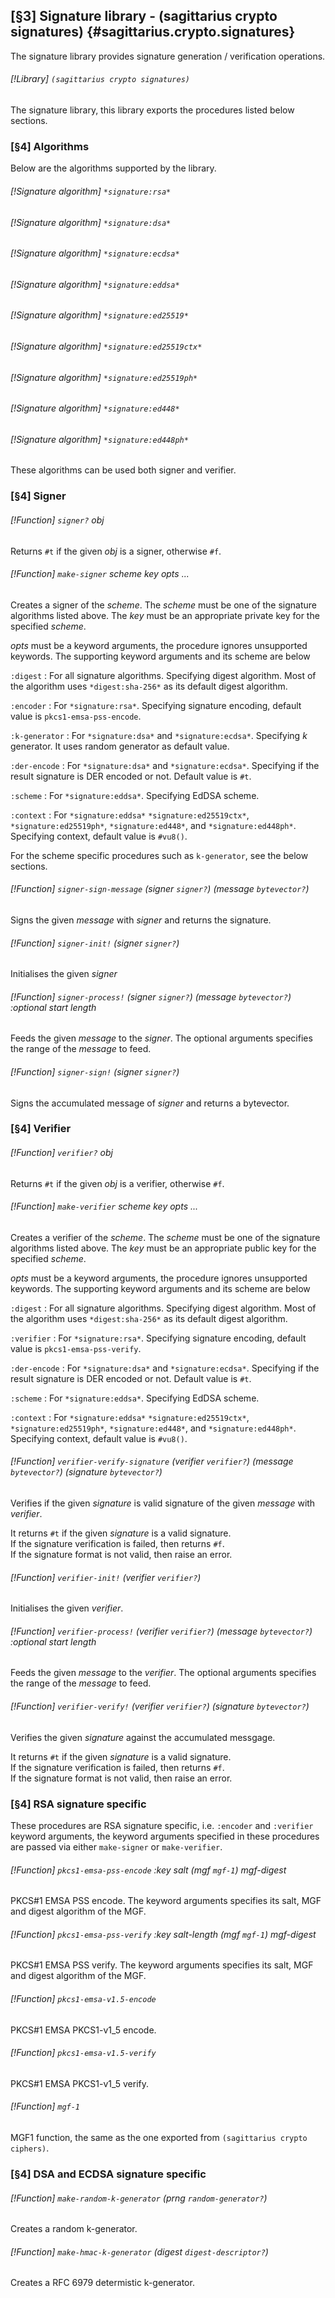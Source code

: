 [§3] Signature library - (sagittarius crypto signatures) {#sagittarius.crypto.signatures}
------------------------------------------------------

The signature library provides signature generation / verification
operations.

###### [!Library] `(sagittarius crypto signatures)`

The signature library, this library exports the procedures listed
below sections.

### [§4] Algorithms

Below are the algorithms supported by the library.

###### [!Signature algorithm] `*signature:rsa*`
###### [!Signature algorithm] `*signature:dsa*`
###### [!Signature algorithm] `*signature:ecdsa*`
###### [!Signature algorithm] `*signature:eddsa*`
###### [!Signature algorithm] `*signature:ed25519*`
###### [!Signature algorithm] `*signature:ed25519ctx*`
###### [!Signature algorithm] `*signature:ed25519ph*`
###### [!Signature algorithm] `*signature:ed448*`
###### [!Signature algorithm] `*signature:ed448ph*`

These algorithms can be used both signer and verifier.

### [§4] Signer

###### [!Function] `signer?` _obj_

Returns `#t` if the given _obj_ is a signer, otherwise `#f`.

###### [!Function] `make-signer` _scheme_ _key_ _opts_ _..._

Creates a signer of the _scheme_. The _scheme_ must be one of the
signature algorithms listed above. The _key_ must be an appropriate
private key for the specified _scheme_.

_opts_ must be a keyword arguments, the procedure ignores unsupported
keywords. The supporting keyword arguments and its scheme are below

`:digest`
: For all signature algorithms. Specifying digest algorithm. Most of
  the algorithm uses `*digest:sha-256*` as its default digest algorithm.

`:encoder`
: For `*signature:rsa*`. Specifying signature encoding, default value
  is `pkcs1-emsa-pss-encode`.

`:k-generator`
: For `*signature:dsa*` and `*signature:ecdsa*`. Specifying _k_ generator.
  It uses random generator as default value.

`:der-encode`
: For `*signature:dsa*` and `*signature:ecdsa*`. Specifying if the result
  signature is DER encoded or not. Default value is `#t`.

`:scheme`
: For `*signature:eddsa*`. Specifying EdDSA scheme.

`:context`
: For `*signature:eddsa*` `*signature:ed25519ctx*`, `*signature:ed25519ph*`,
  `*signature:ed448*`, and `*signature:ed448ph*`.
  Specifying context, default value is `#vu8()`.

For the scheme specific procedures such as `k-generator`, see the below 
sections.

###### [!Function] `signer-sign-message` (_signer_ `signer?`) (_message_ `bytevector?`)

Signs the given _message_ with _signer_ and returns the signature.

###### [!Function] `signer-init!` (_signer_ `signer?`)

Initialises the given _signer_

###### [!Function] `signer-process!` (_signer_ `signer?`) (_message_ `bytevector?`) :optional _start_ _length_

Feeds the given _message_ to the _signer_. The optional arguments specifies
the range of the _message_ to feed.

###### [!Function] `signer-sign!` (_signer_ `signer?`)

Signs the accumulated message of _signer_ and returns a bytevector.

### [§4] Verifier

###### [!Function] `verifier?` _obj_

Returns `#t` if the given _obj_ is a verifier, otherwise `#f`.

###### [!Function] `make-verifier` _scheme_ _key_ _opts_ _..._

Creates a verifier of the _scheme_. The _scheme_ must be one of the
signature algorithms listed above. The _key_ must be an appropriate
public key for the specified _scheme_.

_opts_ must be a keyword arguments, the procedure ignores unsupported
keywords. The supporting keyword arguments and its scheme are below

`:digest`
: For all signature algorithms. Specifying digest algorithm. Most of
  the algorithm uses `*digest:sha-256*` as its default digest algorithm.

`:verifier`
: For `*signature:rsa*`. Specifying signature encoding, default value
  is `pkcs1-emsa-pss-verify`.

`:der-encode`
: For `*signature:dsa*` and `*signature:ecdsa*`. Specifying if the result
  signature is DER encoded or not. Default value is `#t`.

`:scheme`
: For `*signature:eddsa*`. Specifying EdDSA scheme.

`:context`
: For `*signature:eddsa*` `*signature:ed25519ctx*`, `*signature:ed25519ph*`,
  `*signature:ed448*`, and `*signature:ed448ph*`.
  Specifying context, default value is `#vu8()`.

###### [!Function] `verifier-verify-signature` (_verifier_ `verifier?`) (_message_ `bytevector?`) (_signature_ `bytevector?`)

Verifies if the given _signature_ is valid signature of the given _message_
with _verifier_.

It returns `#t` if the given _signature_ is a valid signature.  
If the signature verification is failed, then returns `#f`.  
If the signature format is not valid, then raise an error.

###### [!Function] `verifier-init!` (_verifier_ `verifier?`)

Initialises the given _verifier_.

###### [!Function] `verifier-process!` (_verifier_ `verifier?`) (_message_ `bytevector?`) :optional _start_ _length_

Feeds the given _message_ to the _verifier_. The optional arguments specifies
the range of the _message_ to feed.

###### [!Function] `verifier-verify!`  (_verifier_ `verifier?`) (_signature_ `bytevector?`)

Verifies the given _signature_ against the accumulated messgage.

It returns `#t` if the given _signature_ is a valid signature.  
If the signature verification is failed, then returns `#f`.  
If the signature format is not valid, then raise an error.

### [§4] RSA signature specific

These procedures are RSA signature specific, i.e. `:encoder` and `:verifier`
keyword arguments, the keyword arguments specified in these procedures
are passed via either `make-signer` or `make-verifier`.

###### [!Function] `pkcs1-emsa-pss-encode` :key salt (mgf `mgf-1`) mgf-digest

PKCS#1 EMSA PSS encode. The keyword arguments specifies its salt, MGF and
digest algorithm of the MGF.

###### [!Function] `pkcs1-emsa-pss-verify` :key salt-length (mgf `mgf-1`) mgf-digest

PKCS#1 EMSA PSS verify. The keyword arguments specifies its salt, MGF and
digest algorithm of the MGF.

###### [!Function] `pkcs1-emsa-v1.5-encode`

PKCS#1 EMSA PKCS1-v1_5 encode.

###### [!Function] `pkcs1-emsa-v1.5-verify`

PKCS#1 EMSA PKCS1-v1_5 verify.

###### [!Function] `mgf-1`

MGF1 function, the same as the one exported from `(sagittarius crypto ciphers)`.


### [§4] DSA and ECDSA signature specific

###### [!Function] `make-random-k-generator` (_prng_ `random-generator?`)

Creates a random k-generator.

###### [!Function] `make-hmac-k-generator` (_digest_ `digest-descriptor?`)

Creates a RFC 6979 determistic k-generator.

